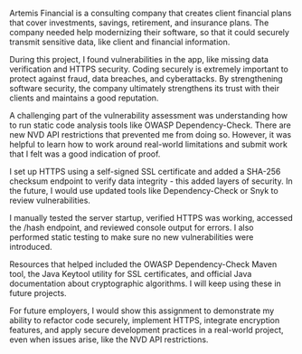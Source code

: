 Artemis Financial is a consulting company that creates client financial plans that cover investments, savings, retirement, and insurance plans. The company needed help modernizing their software, so that it could securely transmit sensitive data, like client and financial information. 

During this project, I found vulnerabilities in the app, like missing data verification and HTTPS security. Coding securely is extremely important to protect against fraud, data breaches, and cyberattacks. By strengthening software security, the company ultimately strengthens its trust with their clients and maintains a good reputation.

A challenging part of the vulnerability assessment was understanding how to run static code analysis tools like OWASP Dependency-Check. There are new NVD API restrictions that prevented me from doing so. However, it was helpful to learn how to work around real-world limitations and submit work that I felt was a good indication of proof. 

I set up HTTPS using a self-signed SSL certificate and added a SHA-256 checksum endpoint to verify data integrity - this added layers of security. In the future, I would use updated tools like Dependency-Check or Snyk to review vulnerabilities.

I manually tested the server startup, verified HTTPS was working, accessed the /hash endpoint, and reviewed console output for errors. I also performed static testing to make sure no new vulnerabilities were introduced.

Resources that helped included the OWASP Dependency-Check Maven tool, the Java Keytool utility for SSL certificates, and official Java documentation about cryptographic algorithms. I will keep using these in future projects.

For future employers, I would show this assignment to demonstrate my ability to refactor code securely, implement HTTPS, integrate encryption features, and apply secure development practices in a real-world project, even when issues arise, like the NVD API restrictions. 

